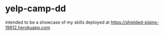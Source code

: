 # yelp-camp-dd
intended to be a showcase of my skills
deployed at https://shielded-plains-19612.herokuapp.com
